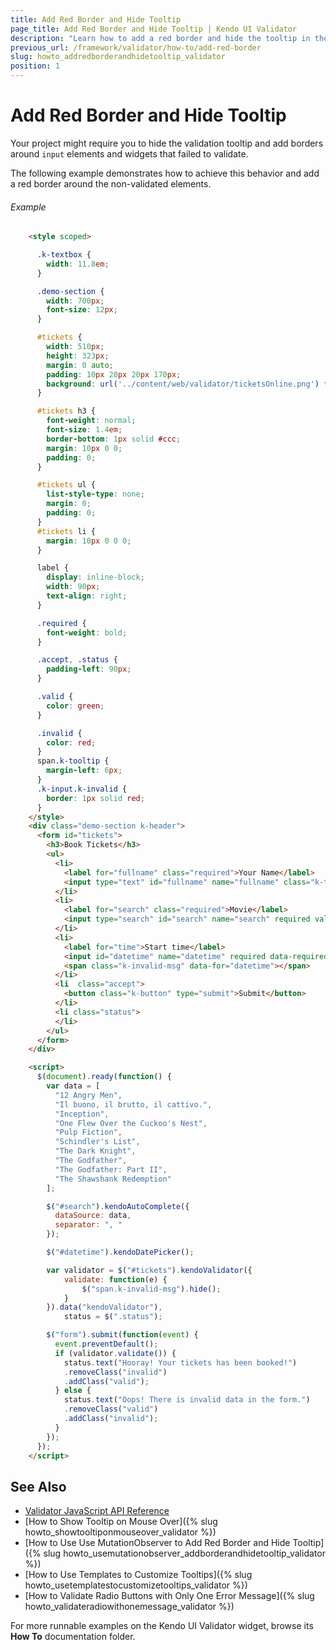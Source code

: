 ```yaml
---
title: Add Red Border and Hide Tooltip
page_title: Add Red Border and Hide Tooltip | Kendo UI Validator
description: "Learn how to add a red border and hide the tooltip in the Kendo UI Validator."
previous_url: /framework/validator/how-to/add-red-border
slug: howto_addredborderandhidetooltip_validator
position: 1
---
```


# Add Red Border and Hide Tooltip

Your project might require you to hide the validation tooltip and add borders around `input` elements and widgets that failed to validate.

The following example demonstrates how to achieve this behavior and add a red border around the non-validated elements.

###### Example

```html
    <style scoped>

      .k-textbox {
        width: 11.8em;
      }

      .demo-section {
        width: 700px;
        font-size: 12px;
      }

      #tickets {
        width: 510px;
        height: 323px;
        margin: 0 auto;
        padding: 10px 20px 20px 170px;
        background: url('../content/web/validator/ticketsOnline.png') transparent no-repeat 0 0;
      }

      #tickets h3 {
        font-weight: normal;
        font-size: 1.4em;
        border-bottom: 1px solid #ccc;
        margin: 10px 0 0;
        padding: 0;
      }

      #tickets ul {
        list-style-type: none;
        margin: 0;
        padding: 0;
      }
      #tickets li {
        margin: 10px 0 0 0;
      }

      label {
        display: inline-block;
        width: 90px;
        text-align: right;
      }

      .required {
        font-weight: bold;
      }

      .accept, .status {
        padding-left: 90px;
      }

      .valid {
        color: green;
      }

      .invalid {
        color: red;
      }
      span.k-tooltip {
        margin-left: 6px;
      }
      .k-input.k-invalid {
        border: 1px solid red;
      }
    </style>
    <div class="demo-section k-header">
      <form id="tickets">
        <h3>Book Tickets</h3>
        <ul>
          <li>
            <label for="fullname" class="required">Your Name</label>
            <input type="text" id="fullname" name="fullname" class="k-textbox" placeholder="Full name" required validationMessage="Enter {0}" style="width: 200px;" />
          </li>
          <li>
            <label for="search" class="required">Movie</label>
            <input type="search" id="search" name="search" required validationMessage="Select movie" style="width: 200px;"/><span class="k-invalid-msg" data-for="search"></span>
          </li>
          <li>
            <label for="time">Start time</label>
            <input id="datetime" name="datetime" required data-required-msg="Select date!" style="width: 200px;"/>
            <span class="k-invalid-msg" data-for="datetime"></span>
          </li>
          <li  class="accept">
            <button class="k-button" type="submit">Submit</button>
          </li>
          <li class="status">
          </li>
        </ul>
      </form>
    </div>

    <script>
      $(document).ready(function() {
        var data = [
          "12 Angry Men",
          "Il buono, il brutto, il cattivo.",
          "Inception",
          "One Flew Over the Cuckoo's Nest",
          "Pulp Fiction",
          "Schindler's List",
          "The Dark Knight",
          "The Godfather",
          "The Godfather: Part II",
          "The Shawshank Redemption"
        ];

        $("#search").kendoAutoComplete({
          dataSource: data,
          separator: ", "
        });

        $("#datetime").kendoDatePicker();

        var validator = $("#tickets").kendoValidator({
            validate: function(e) {
                $("span.k-invalid-msg").hide();
            }
        }).data("kendoValidator"),
            status = $(".status");

        $("form").submit(function(event) {
          event.preventDefault();
          if (validator.validate()) {
            status.text("Hooray! Your tickets has been booked!")
            .removeClass("invalid")
            .addClass("valid");
          } else {
            status.text("Oops! There is invalid data in the form.")
            .removeClass("valid")
            .addClass("invalid");
          }
        });
      });
    </script>
```

## See Also

* [Validator JavaScript API Reference](/api/javascript/ui/validator)
* [How to Show Tooltip on Mouse Over]({% slug howto_showtooltiponmouseover_validator %})
* [How to Use Use MutationObserver to Add Red Border and Hide Tooltip]({% slug howto_usemutationobserver_addborderandhidetooltip_validator %})
* [How to Use Templates to Customize Tooltips]({% slug howto_usetemplatestocustomizetooltips_validator %})
* [How to Validate Radio Buttons with Only One Error Message]({% slug howto_validateradiowithonemessage_validator %})

For more runnable examples on the Kendo UI Validator widget, browse its **How To** documentation folder.
